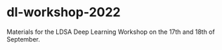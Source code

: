 # dl-workshop-2022
Materials for the LDSA Deep Learning Workshop on the 17th and 18th of September.
